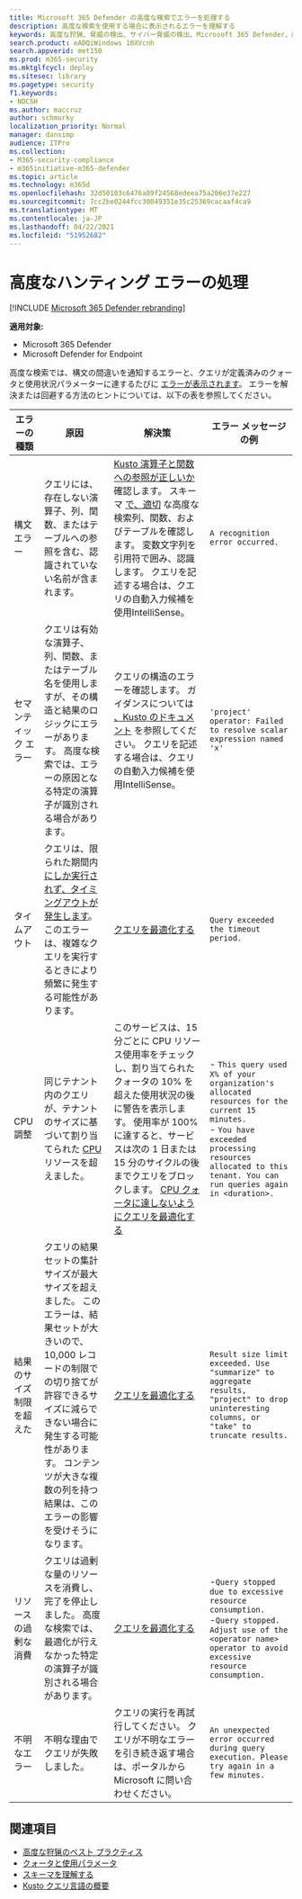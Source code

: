 ```yaml
---
title: Microsoft 365 Defender の高度な検索でエラーを処理する
description: 高度な検索を使用する場合に表示されるエラーを理解する
keywords: 高度な狩猟、脅威の検出、サイバー脅威の検出、Microsoft 365 Defender、microsoft 365、m365、検索、クエリ、テレメトリ、スキーマ、kusto、タイムアウト、リソース、エラー、不明なエラー、制限、クォータ、パラメーター、割り当て
search.product: eADQiWindows 10XVcnh
search.appverid: met150
ms.prod: m365-security
ms.mktglfcycl: deploy
ms.sitesec: library
ms.pagetype: security
f1.keywords:
- NOCSH
ms.author: maccruz
author: schmurky
localization_priority: Normal
manager: dansimp
audience: ITPro
ms.collection:
- M365-security-compliance
- m365initiative-m365-defender
ms.topic: article
ms.technology: m365d
ms.openlocfilehash: 32d50103c6476a89f24568edeea75a206e37e227
ms.sourcegitcommit: 7cc2be0244fcc30049351e35c25369cacaaf4ca9
ms.translationtype: MT
ms.contentlocale: ja-JP
ms.lasthandoff: 04/22/2021
ms.locfileid: "51952682"
---
```

# <a name="handle-advanced-hunting-errors"></a>高度なハンティング エラーの処理

[!INCLUDE [Microsoft 365 Defender rebranding](../includes/microsoft-defender.md)]


**適用対象:**
- Microsoft 365 Defender
- Microsoft Defender for Endpoint


高度な検索では、構文の間違いを通知するエラーと、クエリが定義済みのクォータと使用状況パラメーターに達するたびに [エラーが表示されます](advanced-hunting-limits.md)。 エラーを解決または回避する方法のヒントについては、以下の表を参照してください。

| エラーの種類 | 原因 | 解決策 | エラー メッセージの例 |
|--|--|--|--|
| 構文エラー | クエリには、存在しない演算子、列、関数、またはテーブルへの参照を含む、認識されていない名前が含まれます。 | [Kusto 演算子と関数への参照が正しいか](/azure/data-explorer/kusto/query/)確認します。 スキーマ [で、適切](advanced-hunting-schema-tables.md) な高度な検索列、関数、およびテーブルを確認します。 変数文字列を引用符で囲み、認識します。 クエリを記述する場合は、クエリの自動入力候補を使用IntelliSense。 | `A recognition error occurred.` |
| セマンティック エラー | クエリは有効な演算子、列、関数、またはテーブル名を使用しますが、その構造と結果のロジックにエラーがあります。 高度な検索では、エラーの原因となる特定の演算子が識別される場合があります。 | クエリの構造のエラーを確認します。 ガイダンスについては [、Kusto のドキュメント](/azure/data-explorer/kusto/query/) を参照してください。 クエリを記述する場合は、クエリの自動入力候補を使用IntelliSense。 |  `'project' operator: Failed to resolve scalar expression named 'x'`|
| タイムアウト | クエリは、限られた期間内 [にしか実行されず、タイミングアウトが発生します](advanced-hunting-limits.md)。このエラーは、複雑なクエリを実行するときにより頻繁に発生する可能性があります。 | [クエリを最適化する](advanced-hunting-best-practices.md) | `Query exceeded the timeout period.` |
| CPU 調整 | 同じテナント内のクエリが、テナントのサイズに基づいて割り当てられた [CPU](advanced-hunting-limits.md) リソースを超えました。 | このサービスは、15 分ごとに CPU リソース使用率をチェックし、割り当てられたクォータの 10% を超えた使用状況の後に警告を表示します。 使用率が 100% に達すると、サービスは次の 1 日または 15 分のサイクルの後までクエリをブロックします。 [CPU クォータに達しないようにクエリを最適化する](advanced-hunting-best-practices.md) | - `This query used X% of your organization's allocated resources for the current 15 minutes.`<br>- `You have exceeded processing resources allocated to this tenant. You can run queries again in <duration>.` |
| 結果のサイズ制限を超えた  | クエリの結果セットの集計サイズが最大サイズを超えました。 このエラーは、結果セットが大きいので、10,000 レコードの制限での切り捨てが許容できるサイズに減らできない場合に発生する可能性があります。 コンテンツが大きな複数の列を持つ結果は、このエラーの影響を受けそうになります。 | [クエリを最適化する](advanced-hunting-best-practices.md) | `Result size limit exceeded. Use "summarize" to aggregate results, "project" to drop uninteresting columns, or "take" to truncate results.` |
| リソースの過剰な消費 | クエリは過剰な量のリソースを消費し、完了を停止しました。 高度な検索では、最適化が行えなかった特定の演算子が識別される場合があります。 | [クエリを最適化する](advanced-hunting-best-practices.md) | -`Query stopped due to excessive resource consumption.`<br>-`Query stopped. Adjust use of the <operator name> operator to avoid excessive resource consumption.` |
| 不明なエラー | 不明な理由でクエリが失敗しました。 | クエリの実行を再試行してください。 クエリが不明なエラーを引き続き返す場合は、ポータルから Microsoft に問い合わせください。 | `An unexpected error occurred during query execution. Please try again in a few minutes.`



## <a name="related-topics"></a>関連項目
- [高度な狩猟のベスト プラクティス](advanced-hunting-best-practices.md)
- [クォータと使用パラメータ](advanced-hunting-limits.md)
- [スキーマを理解する](advanced-hunting-schema-tables.md)
- [Kusto クエリ言語の概要](/azure/data-explorer/kusto/query/)